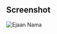 ## Screenshot

![Ejaan Nama](https://github.com/galihap76/latihan-pertemuan-6/assets/83481679/895655e2-e96e-4c43-b422-cfe67597098e)
